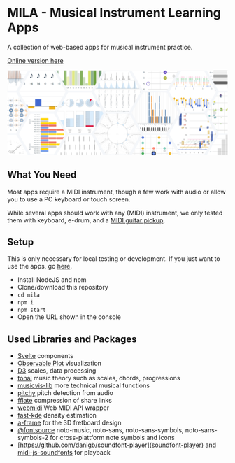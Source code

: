 # MILA - Musical Instrument Learning Apps

A collection of web-based apps for musical instrument practice.

[Online version here](https://visvar.github.io/mila/)

![](./doc/teaser_hex.png)

## What You Need

Most apps require a MIDI instrument, though a few work with audio or allow you to use a PC keyboard or touch screen.

While several apps should work with any (MIDI) instrument, we only tested them with keyboard, e-drum, and a [MIDI guitar pickup](https://www.fishman.com/tripleplay/).

## Setup

This is only necessary for local testing or development.
If you just want to use the apps, go [here](https://visvar.github.io/mila/).

- Install NodeJS and npm
- Clone/download this repository
- `cd mila`
- `npm i`
- `npm start`
- Open the URL shown in the console

## Used Libraries and Packages

- [Svelte](https://svelte.dev/) components
- [Observable Plot](https://observablehq.com/plot/) visualization
- [D3](https://d3js.org/) scales, data processing
- [tonal](https://github.com/tonaljs/tonal) music theory such as scales, chords, progressions
- [musicvis-lib](https://github.com/fheyen/musicvis-lib) more technical musical functions
- [pitchy](https://github.com/ianprime0509/pitchy) pitch detection from audio
- [fflate]([fflate](https://www.npmjs.com/package/fflate)) compression of share links
- [webmidi](https://github.com/djipco/webmidi) Web MIDI API wrapper
- [fast-kde](https://github.com/uwdata/fast-kde) density estimation
- [a-frame](https://aframe.io/) for the 3D fretboard design
- [@fontsource](https://github.com/fontsource/fontsource) noto-music, noto-sans, noto-sans-symbols, noto-sans-symbols-2 for cross-plattform note symbols and icons
- [https://github.com/danigb/soundfont-player](soundfont-player) and [midi-js-soundfonts](https://github.com/gleitz/midi-js-soundfonts) for playback
